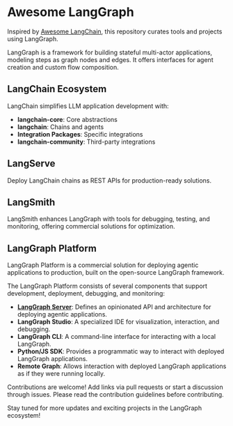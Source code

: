 # Awesome LangGraph

Inspired by [Awesome LangChain](https://github.com/some/awesome-langchain), this repository curates tools and projects using LangGraph.

LangGraph is a framework for building stateful multi-actor applications, modeling steps as graph nodes and edges. It offers interfaces for agent creation and custom flow composition.

## LangChain Ecosystem

LangChain simplifies LLM application development with:

- **langchain-core**: Core abstractions
- **langchain**: Chains and agents
- **Integration Packages**: Specific integrations
- **langchain-community**: Third-party integrations

## LangServe

Deploy LangChain chains as REST APIs for production-ready solutions.

## LangSmith

LangSmith enhances LangGraph with tools for debugging, testing, and monitoring, offering commercial solutions for optimization.

## LangGraph Platform

LangGraph Platform is a commercial solution for deploying agentic applications to production, built on the open-source LangGraph framework.

The LangGraph Platform consists of several components that support development, deployment, debugging, and monitoring:

- **[LangGraph Server](https://langchain-ai.github.io/langgraph/concepts/langgraph_platform/#overview)**: Defines an opinionated API and architecture for deploying agentic applications.
- **LangGraph Studio**: A specialized IDE for visualization, interaction, and debugging.
- **LangGraph CLI**: A command-line interface for interacting with a local LangGraph.
- **Python/JS SDK**: Provides a programmatic way to interact with deployed LangGraph applications.
- **Remote Graph**: Allows interaction with deployed LangGraph applications as if they were running locally.

Contributions are welcome! Add links via pull requests or start a discussion through issues. Please read the contribution guidelines before contributing.

Stay tuned for more updates and exciting projects in the LangGraph ecosystem!
